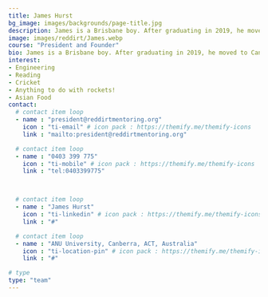 ```yaml
---
title: James Hurst
bg_image: images/backgrounds/page-title.jpg
description: James is a Brisbane boy. After graduating in 2019, he moved to Canberra to study Engineering and Arts at the Australian National University. He has a passion for all things STEM (but doesn't mind English either!), and loves mentoring.
image: images/reddirt/James.webp
course: "President and Founder"
bio: James is a Brisbane boy. After graduating in 2019, he moved to Canberra to study Engineering and Arts at the Australian National University. He has a passion for all things STEM (but doesn't mind English either!), and loves mentoring.
interest:
- Engineering
- Reading
- Cricket
- Anything to do with rockets!
- Asian Food
contact:
  # contact item loop
  - name : "president@reddirtmentoring.org"
    icon : "ti-email" # icon pack : https://themify.me/themify-icons
    link : "mailto:president@reddirtmentoring.org"

  # contact item loop
  - name : "0403 399 775"
    icon : "ti-mobile" # icon pack : https://themify.me/themify-icons
    link : "tel:0403399775"



  # contact item loop
  - name : "James Hurst"
    icon : "ti-linkedin" # icon pack : https://themify.me/themify-icons
    link : "#"

  # contact item loop
  - name : "ANU University, Canberra, ACT, Australia"
    icon : "ti-location-pin" # icon pack : https://themify.me/themify-icons
    link : "#"

# type
type: "team"
---
```

<!-- ### About Me -->

<!-- Under construction -->

